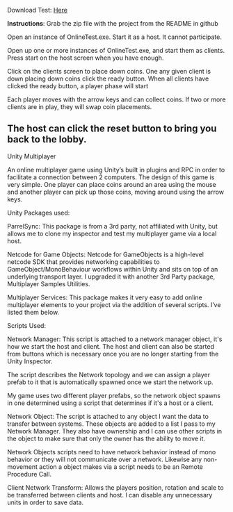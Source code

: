Download Test:
[Here
](https://drive.google.com/file/d/1H-PgZ_ZMF1TUsMtHlPTuLVsfUJRQpR8P/view?usp=sharing)

**Instructions**: Grab the zip file with the project from the README in github

Open an instance of OnlineTest.exe. Start it as a host. It cannot participate.

Open up one or more instances of OnlineTest.exe, and start them as clients. Press start on the host screen when you have enough.

Click on the clients screen to place down coins. One any given client is down placing down coins click the ready button. When all clients have clicked the ready button, a player phase will start

Each player moves with the arrow keys and can collect coins. If two or more clients are in play, they will swap coin placements.

The host can click the reset button to bring you back to the lobby.
--------------------------------------------------------------------------------------------------------------------------------------------------------------------------------------------------------------------------------------------------------------------


Unity Multiplayer

An online multiplayer game using Unity’s built in plugins and RPC in order to facilitate a connection between 2 computers. The design of this game is very simple. One player can place coins around an area using the mouse and another player can pick up those coins, moving around using the arrow keys.

Unity Packages used:

ParrelSync: This package is from a 3rd party, not affiliated with Unity, but allows me to clone my inspector and test my multiplayer game via a local host. 

Netcode for Game Objects:  Netcode for GameObjects is a high-level netcode SDK that provides networking capabilities to GameObject/MonoBehaviour workflows within Unity and sits on top of an underlying transport layer. I upgraded it with another 3rd Party package, Multiplayer Samples Utilities. 

Multiplayer Services: This package makes it very easy to add online multiplayer elements to your project via the addition of several scripts. I’ve listed them below.

Scripts Used:

Network Manager: This script is attached to a network manager object, it's how we start the host and client. The host and client can also be started from buttons which is necessary once you are no longer starting from the Unity Inspector. 

The script describes the Network topology and we can assign a player prefab to it that is automatically spawned once we start the network up.

My game uses two different player prefabs, so the network object spawns in one determined using a script that determines if it's a host or a client.

Network Object: The script is attached to any object I want the data to transfer between systems. These objects are added to a list I pass to my Network Manager. They also have ownership and I can use other scripts in the object to make sure that only the owner has the ability to move it.

Network Objects scripts need to have  network behavior instead of mono behavior or they will not communicate over a network. Likewise any non-movement action a object makes via a script needs to be an Remote Procedure Call.

Client Network Transform: Allows the players position, rotation and scale to be transferred between clients and host. I can disable any unnecessary units in order to save data.





